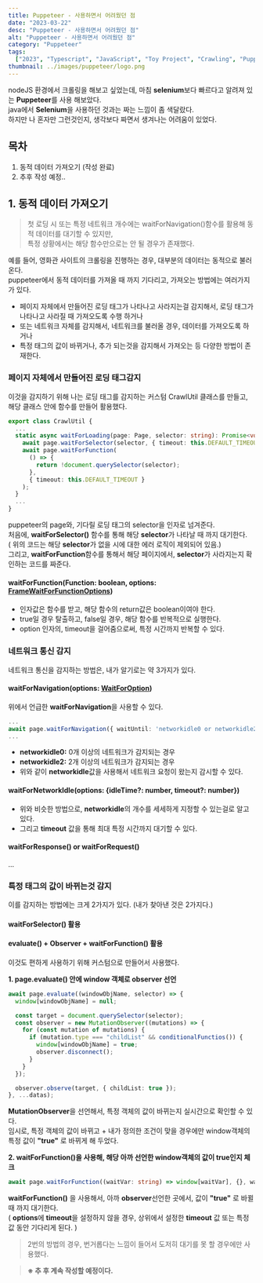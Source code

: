 ```yaml
---
title: Puppeteer - 사용하면서 어려웠던 점
date: "2023-03-22"
desc: "Puppeteer - 사용하면서 어려웠던 점"
alt: "Puppeteer - 사용하면서 어려웠던 점"
category: "Puppeteer"
tags:
  ["2023", "Typescript", "JavaScript", "Toy Project", "Crawling", "Puppeteer"]
thumbnail: ../images/puppeteer/logo.png
---
```


nodeJS 환경에서 크롤링을 해보고 싶었는데, 마침 **selenium**보다 빠르다고 알려져 있는 **Puppeteer**를 사용 해보았다.  
java에서 **Selenium**을 사용하던 것과는 짜는 느낌이 좀 색달랐다.  
하지만 나 혼자만 그런것인지, 생각보다 짜면서 생겨나는 어려움이 있었다.

## 목차

1. 동적 데이터 가져오기 (작성 완료)
2. 추후 작성 예정..

## 1. 동적 데이터 가져오기

> 첫 로딩 시 또는 특정 네트워크 개수에는 waitForNavigation()함수를 활용해 동적 데이터를 대기할 수 있지만,  
> 특정 상황에서는 해당 함수만으로는 안 될 경우가 존재했다.

예를 들어, 영화관 사이트의 크롤링을 진행하는 경우, 대부분의 데이터는 동적으로 불러온다.  
puppeteer에서 동적 데이터를 가져올 때 까지 기다리고, 가져오는 방법에는 여러가지가 있다.

- 페이지 자체에서 만들어진 로딩 태그가 나타나고 사라지는걸 감지해서, 로딩 태그가 나타나고 사라질 때 가져오도록 수행 하거나
- 또는 네트워크 자체를 감지해서, 네트워크를 불러올 경우, 데이터를 가져오도록 하거나
- 특정 태그의 값이 바뀌거나, 추가 되는것을 감지해서 가져오는 등 다양한 방법이 존재한다.

### 페이지 자체에서 만들어진 로딩 태그감지

이것을 감지하기 위해 나는 로딩 태그를 감지하는 커스텀 CrawlUtil 클래스를 만들고, 해당 클래스 안에 함수를 만들어 활용했다.

```typescript
export class CrawlUtil {
  ...
  static async waitForLoading(page: Page, selector: string): Promise<void> {
    await page.waitForSelector(selector, { timeout: this.DEFAULT_TIMEOUT });
    await page.waitForFunction(
      () => {
        return !document.querySelector(selector);
      },
      { timeout: this.DEFAULT_TIMEOUT }
    );
  }
  ...
}
```

puppeteer의 page와, 기다릴 로딩 태그의 selector을 인자로 넘겨준다.  
처음에, **waitForSelector()** 함수를 통해 해당 **selector**가 나타날 때 까지 대기한다.  
( 위의 코드는 해당 **selector**가 없을 시에 대한 에러 로직이 제외되어 있음.)  
그리고, **waitForFunction**함수를 통해서 해당 페이지에서, **selector**가 사라지는지 확인하는 코드를 짜준다.

#### waitForFunction(Function: boolean, options: [FrameWaitForFunctionOptions](https://pptr.dev/api/puppeteer.framewaitforfunctionoptions))

- 인자값은 함수를 받고, 해당 함수의 return값은 boolean이여야 한다.
- true일 경우 탈출하고, false일 경우, 해당 함수를 반복적으로 실행한다.
- option 인자의, timeout을 걸어줌으로써, 특정 시간까지 반복할 수 있다.

### 네트워크 통신 감지

네트워크 통신을 감지하는 방법은, 내가 알기로는 약 3가지가 있다.

#### waitForNavigation(options: [WaitForOption](https://pptr.dev/api/puppeteer.waitforoptions))

위에서 언급한 **waitForNavigation**을 사용할 수 있다.

```typescript
...
await page.waitForNavigation({ waitUntil: 'networkidle0 or networkidle2' });
...
```

- **networkidle0:** 0개 이상의 네트워크가 감지되는 경우
- **networkidle2:** 2개 이상의 네트워크가 감지되는 경우
- 위와 같이 **networkidle**값을 사용해서 네트워크 요청이 왔는지 감시할 수 있다.

#### waitForNetworkIdle(options: {idleTime?: number, timeout?: number})

- 위와 비슷한 방법으로, **networkidle**의 개수를 세세하게 지정할 수 있는걸로 알고 있다.
- 그리고 **timeout** 값을 통해 최대 특정 시간까지 대기할 수 있다.

#### waitForResponse() or waitForRequest()
...

### 특정 태그의 값이 바뀌는것 감지

이를 감지하는 방법에는 크게 2가지가 있다. (내가 찾아낸 것은 2가지다.)

#### waitForSelector() 활용

#### evaluate() + Observer + waitForFunction() 활용

이것도 편하게 사용하기 위해 커스텀으로 만들어서 사용했다.

**1. page.evaluate() 안에 window 객체로 observer 선언**

```typescript
await page.evaluate((windowObjName, selector) => {
  window[windowObjName] = null;

  const target = document.querySelector(selector);
  const observer = new MutationObserver((mutations) => {
    for (const mutation of mutations) {
      if (mutation.type === "childList" && conditionalFunctios()) {
        window[windowObjName] = true;
        observer.disconnect();
      }
    }
  });

  observer.observe(target, { childList: true });
}, ...datas);
```

**MutationObserver**을 선언해서, 특정 객체의 값이 바뀌는지 실시간으로 확인할 수 있다.  
임시로, 특정 객체의 값이 바뀌고 + 내가 정의한 조건이 맞을 경우에만 window객체의 특정 값이 **"true"** 로 바뀌게 해 두었다.

**2. waitForFunction()을 사용해, 해당 아까 선언한 window객체의 값이 true인지 체크**

```typescript
await page.waitForFunction((waitVar: string) => window[waitVar], {}, waitVar);
```

**waitForFunction()** 을 사용해서, 아까 **observer**선언한 곳에서, 값이 **"true"** 로 바뀔 때 까지 대기한다.  
( **options**에 **timeout**을 설정하지 않을 경우, 상위에서 설정한 **timeout** 값 또는 특정 값 동안 기다리게 된다. )  

> 2번의 방법의 경우, 번거롭다는 느낌이 들어서 도저히 대기를 못 할 경우에만 사용했다.
  
  
> **※ 추 후 계속 작성할 예정이다.**
